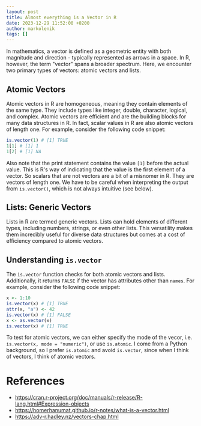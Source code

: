 ```yaml
---
layout: post
title: Almost everything is a Vector in R
date: 2023-12-29 11:52:00 +0200
author: markolenik
tags: []
---
```


In mathematics, a vector is defined as a geometric entity with both magnitude and direction - typically represented as arrows in a space.
In R, however, the term "vector" spans a broader spectrum. Here, we encounter two primary types of vectors: atomic vectors and lists.

## Atomic Vectors
Atomic vectors in R are homogeneous, meaning they contain elements of the same type. They include types like integer, double, character, logical, and complex. Atomic vectors are efficient and are the building blocks for many data structures in R. In fact, scalar values in R are also atomic vectors of length one. For example, consider the following code snippet:

```R
is.vector(1) # [1] TRUE
1[1] # [1] 1
1[2] # [1] NA
```

Also note that the print statement contains the value `[1]` before the actual value. This is R's way of indicating that the value is the first element of a vector.
So scalars that are not vectors are a bit of a misnomer in R. They are vectors of length one. We have to be careful when interpreting the output from `is.vector()`, which is not always intuitive (see below).

## Lists: Generic Vectors
Lists in R are termed generic vectors. Lists can hold elements of different types, including numbers, strings, or even other lists. This versatility makes them incredibly useful for diverse data structures but comes at a cost of efficiency compared to atomic vectors.

## Understanding `is.vector`
The `is.vector` function checks for both atomic vectors and lists. Additionally, it returns `FALSE` if the vector has attributes other than `names`. For example, consider the following code snippet:

```R
x <- 1:10
is.vector(x) # [1] TRUE
attr(x, "a") <- 42
is.vector(x) # [1] FALSE
x <- as.vector(x)
is.vector(x) # [1] TRUE
```

To test for atomic vectors, we can either specify the mode of the vecor, i.e. `is.vector(x, mode = "numeric")`, or use `is.atomic`. I come from a Python background, so I prefer `is.atomic` and avoid `is.vector`, since when I think of vectors, I think of atomic vectors.

# References
* <https://cran.r-project.org/doc/manuals/r-release/R-lang.html#Expression-objects>
* <https://homerhanumat.github.io/r-notes/what-is-a-vector.html>
* <https://adv-r.hadley.nz/vectors-chap.html>
